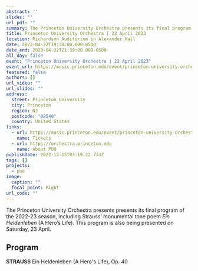 ```yaml
---
abstract: ''
slides: ""
url_pdf: ""
summary: The Princeton University Orchestra presents its final program of the 2022-23 season.
title: Princeton University Orchestra | 22 April 2023
location: Richardson Auditorium in Alexander Hall
date: 2023-04-22T19:30:00.000-0500
date_end: 2023-04-22T21:30:00.000-0500
all_day: false
event: "Princeton University Orchestra | 22 April 2023"
event_url: https://music.princeton.edu/event/princeton-university-orchestra/2023-04-22/
featured: false
authors: []
url_video: ""
url_slides: ""
address:
  street: Princeton University
  city: Princeton
  region: NJ
  postcode: "08540"
  country: United States
links:
  - url: https://music.princeton.edu/event/princeton-university-orchestra/2023-04-22/
    name: Tickets
  - url: https://orchestra.princeton.edu
    name: About PUO
publishDate: 2022-12-15T03:19:22.733Z
tags: []
projects:
  - puo
image:
  caption: ""
  focal_point: Right
url_code: ""
---
```

The Princeton University Orchestra presents presents its final program of the 2022-23 season, including Strauss’ monumental tone poem *Ein Heldenleben* (A Hero’s Life). This program is also being presented on Saturday, 23 April.

## Program
**STRAUSS** Ein Heldenleben (A Hero's Life), Op. 40

